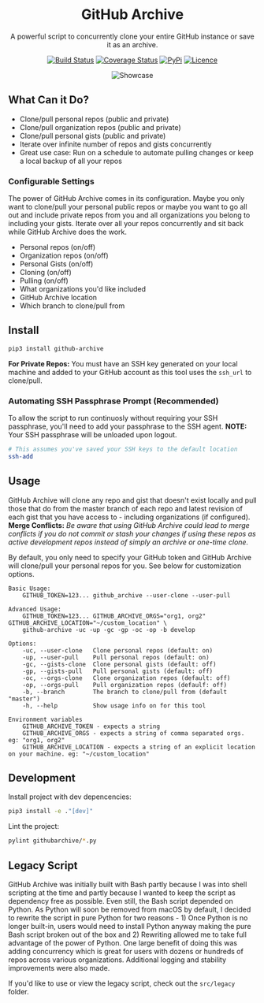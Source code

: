<div align="center">

# GitHub Archive

A powerful script to concurrently clone your entire GitHub instance or save it as an archive.

[![Build Status](https://travis-ci.com/Justintime50/github-archive.svg?branch=master)](https://travis-ci.com/Justintime50/github-archive)
[![Coverage Status](https://coveralls.io/repos/github/Justintime50/github-archive/badge.svg?branch=master)](https://coveralls.io/github/Justintime50/github-archive?branch=master)
[![PyPi](https://img.shields.io/pypi/v/github-archive)](https://pypi.org/project/github-archive)
[![Licence](https://img.shields.io/github/license/justintime50/GitHub-archive)](https://opensource.org/licenses/mit-license.php)

<img src="assets/showcase.gif" alt="Showcase">

</div>

## What Can it Do?

- Clone/pull personal repos (public and private)
- Clone/pull organization repos (public and private)
- Clone/pull personal gists (public and private)
- Iterate over infinite number of repos and gists concurrently
- Great use case: Run on a schedule to automate pulling changes or keep a local backup of all your repos

### Configurable Settings

The power of GitHub Archive comes in its configuration. Maybe you only want to clone/pull your personal public repos or maybe you want to go all out and include private repos from you and all organizations you belong to including your gists. Iterate over all your repos concurrently and sit back while GitHub Archive does the work.

- Personal repos (on/off)
- Organization repos (on/off)
- Personal Gists (on/off)
- Cloning (on/off)
- Pulling (on/off)
- What organizations you'd like included
- GitHub Archive location
- Which branch to clone/pull from

## Install

```bash
pip3 install github-archive
``` 

**For Private Repos:** You must have an SSH key generated on your local machine and added to your GitHub account as this tool uses the `ssh_url` to clone/pull. 

### Automating SSH Passphrase Prompt (Recommended)

To allow the script to run continuosly without requiring your SSH passphrase, you'll need to add your passphrase to the SSH agent. **NOTE:** Your SSH passphrase will be unloaded upon logout.

```bash
# This assumes you've saved your SSH keys to the default location
ssh-add
```

## Usage

GitHub Archive will clone any repo and gist that doesn't exist locally and pull those that do from the master branch of each repo and latest revision of each gist that you have access to - including organizations (if configured). **Merge Conflicts:** *Be aware that using GitHub Archive could lead to merge conflicts if you do not commit or stash your changes if using these repos as active development repos instead of simply an archive or one-time clone.*

By default, you only need to specify your GitHub token and GitHub Archive will clone/pull your personal repos for you. See below for customization options.

```
Basic Usage:
    GITHUB_TOKEN=123... github_archive --user-clone --user-pull

Advanced Usage:
    GITHUB_TOKEN=123... GITHUB_ARCHIVE_ORGS="org1, org2" GITHUB_ARCHIVE_LOCATION="~/custom_location" \
    github-archive -uc -up -gc -gp -oc -op -b develop

Options:
    -uc, --user-clone   Clone personal repos (default: on)
    -up, --user-pull    Pull personal repos (default: on)
    -gc, --gists-clone  Clone personal gists (default: off)
    -gp, --gists-pull   Pull personal gists (default: off)
    -oc, --orgs-clone   Clone organization repos (default: off)
    -op, --orgs-pull    Pull organization repos (defaulf: off)
    -b, --branch        The branch to clone/pull from (default "master")
    -h, --help          Show usage info on for this tool

Environment variables
    GITHUB_ARCHIVE_TOKEN - expects a string
    GITHUB_ARCHIVE_ORGS - expects a string of comma separated orgs. eg: "org1, org2"
    GITHUB_ARCHIVE_LOCATION - expects a string of an explicit location on your machine. eg: "~/custom_location"
```

## Development

Install project with dev depencencies:

```bash
pip3 install -e ."[dev]"
```

Lint the project:

```bash
pylint githubarchive/*.py
```

## Legacy Script

GitHub Archive was initially built with Bash partly because I was into shell scripting at the time and partly because I wanted to keep the script as dependency free as possible. Even still, the Bash script depended on Python. As Python will soon be removed from macOS by default, I decided to rewrite the script in pure Python for two reasons - 1) Once Python is no longer built-in, users would need to install Python anyway making the pure Bash script broken out of the box and 2) Rewriting allowed me to take full advantage of the power of Python. One large benefit of doing this was adding concurrency which is great for users with dozens or hundreds of repos across various organizations. Additional logging and stability improvements were also made.

If you'd like to use or view the legacy script, check out the `src/legacy` folder.
